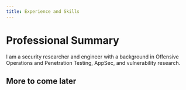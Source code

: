 ```yaml
---
title: Experience and Skills
---
```


# Professional Summary

I am a security researcher and engineer with a background in  Offensive Operations and Penetration Testing, AppSec, and vulnerability research. 


## More to come later